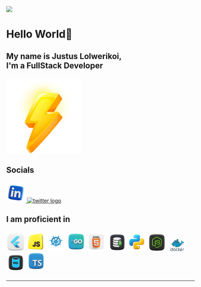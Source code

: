 
<a href="https://visitcount.itsvg.in">
  <img src="https://visitcount.itsvg.in/api?id=Bojack&label=Profile%820Views&color=6&icon=8&pretty=false" />
</a>


###

<h1 align="left">Hello World👋</h1>

###

<h2 align="left">My name is Justus Lolwerikoi, <br>
  I'm a FullStack Developer<br>
 </h2>

###
<div align="left"><a>
<img src="https://github.com/devbojack/devbojack/blob/main/assets/palace.png" width="200" height="200" alt="linkedin logo"  />
</a></div>

###


###

<h2 align="left">Socials</h2>

###

<div align="left">
  <a href="www.linkedin.com/in/justus-lolwerikoi-032006164" target="_blank">
    <img src="https://github.com/devbojack/devbojack/blob/main/assets/linked_In.png" width="52" height="52" alt="linkedin logo"  />
  </a>
  <a href="https://stackoverflow.com/users/17432749/justus-lolwerikoi" target="_blank">
    <img src="https://github.com/devbojack/devbojack/blob/main/assets/stackoverflow.png" width="52" height="52" alt="twitter logo"  />
  </a>
</div>

###

<h2 align="left">I am proficient in</h2>

###

<div align="left">
  <img src="https://github.com/devbojack/devbojack/blob/main/assets/flutter.png" height="50" width="50" alt="Flutter logo"  />
  <img src="https://github.com/devbojack/devbojack/blob/main/assets/js.png" height="50" width="50" alt="JavaScript logo"  />
  <img src="https://github.com/devbojack/devbojack/blob/main/assets/kubernetes.png" height="50" width="50" alt="Kubernetes logo"  />
  <img src="https://github.com/devbojack/devbojack/blob/main/assets/golang.png" height="48" width="50" alt="Golang logo"  />
  <img src="https://github.com/devbojack/devbojack/blob/main/assets/html5.png" height="48" width="50" alt="HTML logo"  />
  <img src="https://github.com/devbojack/devbojack/blob/main/assets/mongo_db.png" height="48" width="50" alt="Mongo DB logo"  />
<img src="https://github.com/devbojack/devbojack/blob/main/assets/python.png" height="50" width="50" alt="Python logo"  />
<img src="https://github.com/devbojack/devbojack/blob/main/assets/node_js.png" height="47" width="50" alt="Node.js logo"  />
<img src="https://github.com/devbojack/devbojack/blob/main/assets/docker.png" height="32" width="50" alt="Docker logo"  />
  <img src="https://github.com/devbojack/devbojack/blob/main/assets/sql.png" height="47" width="50" alt="SQL logo"  />
   <img src="https://github.com/devbojack/devbojack/blob/main/assets/typescript.png" height="50" width="50" alt="TypeScript logo"  />
</div>

###

---------------------